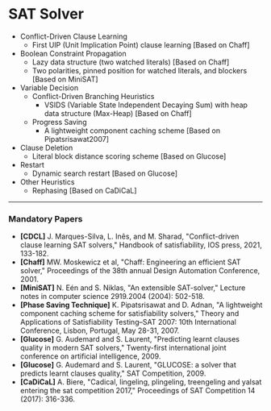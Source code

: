 # SAT Solver

- Conflict-Driven Clause Learning
  - First UIP (Unit Implication Point) clause learning [Based on Chaff]
- Boolean Constraint Propagation
  - Lazy data structure (two watched literals) [Based on Chaff]
  - Two polarities, pinned position for watched literals, and blockers [Based on MiniSAT]
- Variable Decision
  - Conflict-Driven Branching Heuristics
    - VSIDS (Variable State Independent Decaying Sum) with heap data structure (Max-Heap) [Based on Chaff]
  - Progress Saving
    - A lightweight component caching scheme [Based on Pipatsrisawat2007]  
- Clause Deletion
  - Literal block distance scoring scheme [Based on Glucose]
- Restart
  - Dynamic search restart [Based on Glucose]
- Other Heuristics
  - Rephasing [Based on CaDiCaL]

------
### Mandatory Papers

- **[CDCL]** J. Marques-Silva, L. Inês, and M. Sharad, "Conflict-driven clause learning SAT solvers," Handbook of satisfiability, IOS press, 2021, 133-182.
- **[Chaff]** MW. Moskewicz et al, "Chaff: Engineering an efficient SAT solver," Proceedings of the 38th annual Design Automation Conference, 2001.
- **[MiniSAT]** N. Eén and S. Niklas, "An extensible SAT-solver," Lecture notes in computer science 2919.2004 (2004): 502-518.
- **[Phase Saving Technique]** K. Pipatsrisawat and D. Adnan, "A lightweight component caching scheme for satisfiability solvers," Theory and Applications of Satisfiability Testing–SAT 2007: 10th International Conference, Lisbon, Portugal, May 28-31, 2007.
- **[Glucose]** G. Audemard and S. Laurent, "Predicting learnt clauses quality in modern SAT solvers," Twenty-first international joint conference on artificial intelligence, 2009.
- **[Glucose]** G. Audemard and S. Laurent, "GLUCOSE: a solver that predicts learnt clauses quality," SAT Competition, 2009.
- **[CaDiCaL]** A. Biere, "Cadical, lingeling, plingeling, treengeling and yalsat entering the sat competition 2017," Proceedings of SAT Competition 14 (2017): 316-336.

